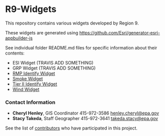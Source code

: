 # R9-Widgets

This repository contains various widgets developed by Region 9. 

These widgets are generated using https://github.com/Esri/generator-esri-appbuilder-js

See individual folder README.md files for specific information about their contents:
 
 * ESI Widget (TRAVIS ADD SOMETHING)
 * GRP Widget (TRAVIS ADD SOMETHING)
 * [RMP Identify Widget](https://github.com/USEPA/R9-Widgets/blob/master/RMPIdentify/README.md)
 * [Smoke Widget](https://github.com/USEPA/R9-Widgets/blob/master/Smoke/README.md)
 * [Tier II Identify Widget](https://github.com/USEPA/R9-Widgets/blob/master/TierIIIdentify/README.md)
 * [Wind Widget](https://github.com/USEPA/R9-Widgets/blob/master/Wind/README.md)

### Contact Information

* **Cheryl Henley**, GIS Coordinator 415-972-3586 henley.cheryl@epa.gov
* **Stacy Takeda**, Staff Geographer 415-972-3641 takeda.stacy@epa.gov

See the list of [contributors](https://github.com/USEPA/R9-Widgets/contributors) who have participated in this project.
